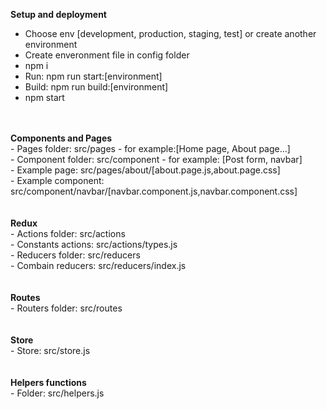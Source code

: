 <b>Setup and deployment</b><br/>
- Choose env [development, production, staging, test] or create another environment <br/>
- Create enveronment file in config folder <br/>
- npm i <br/>
- Run: npm run start:[environment] <br/>
- Build: npm run build:[environment] <br/>
- npm start <br/>
<br/>
<br/>
<b>Components and Pages</b><br/>
- Pages folder: src/pages - for example:[Home page, About page...]<br/>
- Component folder: src/component - for example: [Post form, navbar]<br/>
- Example page: src/pages/about/[about.page.js,about.page.css]<br/>
- Example component: src/component/navbar/[navbar.component.js,navbar.component.css]<br/>
<br/><br/>
<b>Redux</b><br/>
- Actions folder: src/actions <br/>
- Constants actions: src/actions/types.js<br/>
- Reducers folder: src/reducers<br/>
- Combain reducers: src/reducers/index.js<br/>
<br/><br/>
<b>Routes</b><br/>
- Routers folder: src/routes<br/>
<br/><br/>
<b>Store</b><br/>
- Store: src/store.js<br/>
<br/><br/>
<b>Helpers functions</b><br/>
- Folder: src/helpers.js<br/>


